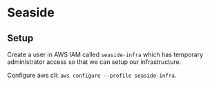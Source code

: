 # Seaside

## Setup

Create a user in AWS IAM called `seaside-infra` which has temporary administrator access so that we can setup our infrastructure. 

Configure aws cli: `aws configure --profile seaside-infra`.



